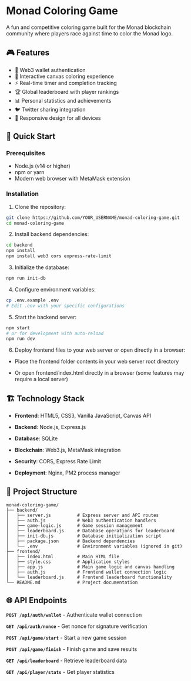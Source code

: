 # Monad Coloring Game

A fun and competitive coloring game built for the Monad blockchain community where players race against time to color the Monad logo.

## 🎮 Features

- 🔐 Web3 wallet authentication
- 🎨 Interactive canvas coloring experience
- ⚡ Real-time timer and completion tracking
- 🏆 Global leaderboard with player rankings
- 📊 Personal statistics and achievements
- 🐦 Twitter sharing integration
- 📱 Responsive design for all devices

## 🚀 Quick Start

### Prerequisites
- Node.js (v14 or higher)
- npm or yarn
- Modern web browser with MetaMask extension

### Installation

1. Clone the repository:
```bash
git clone https://github.com/YOUR_USERNAME/monad-coloring-game.git
cd monad-coloring-game
```

2. Install backend dependencies:
```bash
cd backend
npm install
npm install web3 cors express-rate-limit
```

3. Initialize the database:
```bash
npm run init-db
```

4. Configure environment variables:
```bash
cp .env.example .env
# Edit .env with your specific configurations
```

5. Start the backend server:
```bash
npm start
# or for development with auto-reload
npm run dev
```

6. Deploy frontend files to your web server or open directly in a browser:

- Place the frontend folder contents in your web server root directory

- Or open frontend/index.html directly in a browser (some features may require a local server)

## 🏗️ Technology Stack

- **Frontend**: HTML5, CSS3, Vanilla JavaScript, Canvas API

- **Backend**: Node.js, Express.js

- **Database**: SQLite

- **Blockchain**: Web3.js, MetaMask integration

- **Security**: CORS, Express Rate Limit

- **Deployment**: Nginx, PM2 process manager

## 📁 Project Structure

```text
monad-coloring-game/
├── backend/
│   ├── server.js          # Express server and API routes
│   ├── auth.js            # Web3 authentication handlers
│   ├── game-logic.js      # Game session management
│   ├── leaderboard.js     # Database operations for leaderboard
│   ├── init-db.js         # Database initialization script
│   ├── package.json       # Backend dependencies
│   └── .env               # Environment variables (ignored in git)
├── frontend/
│   ├── index.html         # Main HTML file
│   ├── style.css          # Application styles
│   ├── app.js             # Main game logic and canvas handling
│   ├── auth.js            # Frontend wallet connection logic
│   └── leaderboard.js     # Frontend leaderboard functionality
└── README.md              # Project documentation
```

##  🌐 API Endpoints

 **```POST /api/auth/wallet```** - Authenticate wallet connection

 **```GET /api/auth/nonce```** - Get nonce for signature verification

 **```POST /api/game/start```** - Start a new game session

 **```POST /api/game/finish```** - Finish game and save results

 **```GET /api/leaderboard```** - Retrieve leaderboard data

 **```GET /api/player/stats```** - Get player statistics
